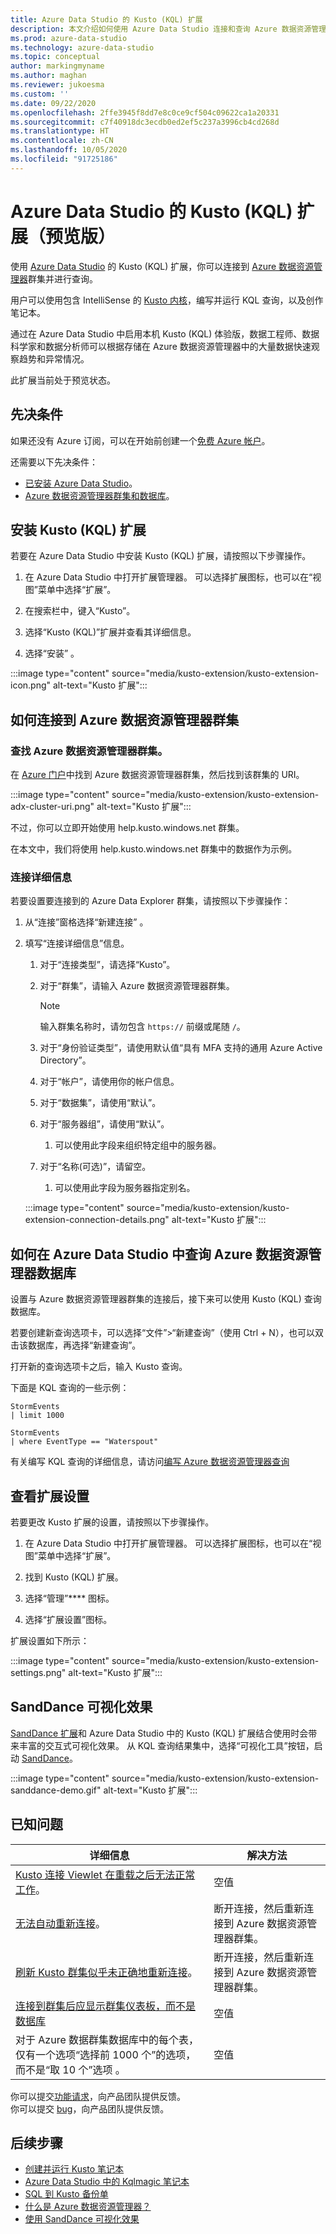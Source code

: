 ```yaml
---
title: Azure Data Studio 的 Kusto (KQL) 扩展
description: 本文介绍如何使用 Azure Data Studio 连接和查询 Azure 数据资源管理器群集。
ms.prod: azure-data-studio
ms.technology: azure-data-studio
ms.topic: conceptual
author: markingmyname
ms.author: maghan
ms.reviewer: jukoesma
ms.custom: ''
ms.date: 09/22/2020
ms.openlocfilehash: 2ffe3945f8dd7e8c0ce9cf504c09622ca1a20331
ms.sourcegitcommit: c7f40918dc3ecdb0ed2ef5c237a3996cb4cd268d
ms.translationtype: HT
ms.contentlocale: zh-CN
ms.lasthandoff: 10/05/2020
ms.locfileid: "91725186"
---
```

# <a name="kusto-kql-extension-for-azure-data-studio-preview"></a>Azure Data Studio 的 Kusto (KQL) 扩展（预览版）

使用 [Azure Data Studio](../what-is.md) 的 Kusto (KQL) 扩展，你可以连接到 [Azure 数据资源管理器](/azure/data-explorer/data-explorer-overview)群集并进行查询。

用户可以使用包含 IntelliSense 的 [Kusto 内核](../notebooks/notebooks-kusto-kernel.md)，编写并运行 KQL 查询，以及创作笔记本。

通过在 Azure Data Studio 中启用本机 Kusto (KQL) 体验版，数据工程师、数据科学家和数据分析师可以根据存储在 Azure 数据资源管理器中的大量数据快速观察趋势和异常情况。

此扩展当前处于预览状态。

## <a name="prerequisites"></a>先决条件

如果还没有 Azure 订阅，可以在开始前创建一个[免费 Azure 帐户](https://azure.microsoft.com/free/)。

还需要以下先决条件：

- [已安装 Azure Data Studio](../download-azure-data-studio.md)。
- [Azure 数据资源管理器群集和数据库](/azure/data-explorer/create-cluster-database-portal)。

## <a name="install-the-kusto-kql-extension"></a>安装 Kusto (KQL) 扩展

若要在 Azure Data Studio 中安装 Kusto (KQL) 扩展，请按照以下步骤操作。

1. 在 Azure Data Studio 中打开扩展管理器。 可以选择扩展图标，也可以在“视图”菜单中选择“扩展”。

2. 在搜索栏中，键入“Kusto”。

3. 选择“Kusto (KQL)”扩展并查看其详细信息。

4. 选择“安装”  。

:::image type="content" source="media/kusto-extension/kusto-extension-icon.png" alt-text="Kusto 扩展":::

## <a name="how-to-connect-to-an-azure-data-explorer-cluster"></a>如何连接到 Azure 数据资源管理器群集

### <a name="find-your-azure-data-explorer-cluster"></a>查找 Azure 数据资源管理器群集。

在 [Azure 门户](https://ms.portal.azure.com/#home)中找到 Azure 数据资源管理器群集，然后找到该群集的 URI。

:::image type="content" source="media/kusto-extension/kusto-extension-adx-cluster-uri.png" alt-text="Kusto 扩展":::

不过，你可以立即开始使用 help.kusto.windows.net 群集。

在本文中，我们将使用 help.kusto.windows.net 群集中的数据作为示例。

### <a name="connection-details"></a>连接详细信息

若要设置要连接到的 Azure Data Explorer 群集，请按照以下步骤操作：

1. 从“连接”窗格选择“新建连接” 。

2. 填写“连接详细信息”信息。
    1. 对于“连接类型”，请选择“Kusto”。
    2. 对于“群集”，请输入 Azure 数据资源管理器群集。

        > [!Note]
        > 输入群集名称时，请勿包含 `https://` 前缀或尾随 `/`。

    3. 对于“身份验证类型”，请使用默认值“具有 MFA 支持的通用 Azure Active Directory”。
    4. 对于“帐户”，请使用你的帐户信息。
    5. 对于“数据集”，请使用“默认”。
    6. 对于“服务器组”，请使用“默认”。
        1. 可以使用此字段来组织特定组中的服务器。
    7. 对于“名称(可选)”，请留空。
        1. 可以使用此字段为服务器指定别名。

    :::image type="content" source="media/kusto-extension/kusto-extension-connection-details.png" alt-text="Kusto 扩展":::

## <a name="how-to-query-an-azure-data-explorer-database-in-azure-data-studio"></a>如何在 Azure Data Studio 中查询 Azure 数据资源管理器数据库

设置与 Azure 数据资源管理器群集的连接后，接下来可以使用 Kusto (KQL) 查询数据库。

若要创建新查询选项卡，可以选择“文件”>“新建查询”（使用 Ctrl + N），也可以双击该数据库，再选择“新建查询”。

打开新的查询选项卡之后，输入 Kusto 查询。

下面是 KQL 查询的一些示例：

```kusto
StormEvents
| limit 1000
```

```kusto
StormEvents
| where EventType == "Waterspout"
```

有关编写 KQL 查询的详细信息，请访问[编写 Azure 数据资源管理器查询](/azure/data-explorer/write-queries#overview-of-the-query-language)

## <a name="view-extension-settings"></a>查看扩展设置

若要更改 Kusto 扩展的设置，请按照以下步骤操作。

1. 在 Azure Data Studio 中打开扩展管理器。 可以选择扩展图标，也可以在“视图”菜单中选择“扩展”。

2. 找到 Kusto (KQL) 扩展。

3. 选择“管理”**** 图标。

4. 选择“扩展设置”图标。

扩展设置如下所示：

:::image type="content" source="media/kusto-extension/kusto-extension-settings.png" alt-text="Kusto 扩展":::

## <a name="sanddance-visualization"></a>SandDance 可视化效果

[SandDance 扩展](../sanddance-extension.md)和 Azure Data Studio 中的 Kusto (KQL) 扩展结合使用时会带来丰富的交互式可视化效果。 从 KQL 查询结果集中，选择“可视化工具”按钮，启动 [SandDance](https://sanddance.js.org/)。

:::image type="content" source="media/kusto-extension/kusto-extension-sanddance-demo.gif" alt-text="Kusto 扩展":::

## <a name="known-issues"></a>已知问题

| 详细信息 | 解决方法 |
|---------|------------|
| [Kusto 连接 Viewlet 在重载之后无法正常工作](https://github.com/microsoft/azuredatastudio/issues/12475)。 | 空值 |
| [无法自动重新连接](https://github.com/microsoft/azuredatastudio/issues/11830)。 | 断开连接，然后重新连接到 Azure 数据资源管理器群集。 |
| [刷新 Kusto 群集似乎未正确地重新连接](https://github.com/microsoft/azuredatastudio/issues/11824)。 | 断开连接，然后重新连接到 Azure 数据资源管理器群集。 |
| [连接到群集后应显示群集仪表板，而不是数据库](https://github.com/microsoft/azuredatastudio/issues/12549) | 空值 |
| 对于 Azure 数据群集数据库中的每个表，仅有一个选项“选择前 1000 个”的选项，而不是“取 10 个”选项 。 | 空值 |

你可以提交[功能请求](https://github.com/microsoft/azuredatastudio/issues/new?assignees=&labels=&template=feature_request.md&title=)，向产品团队提供反馈。  
你可以提交 [bug](https://github.com/microsoft/azuredatastudio/issues/new?assignees=&labels=&template=bug_report.md&title=)，向产品团队提供反馈。

## <a name="next-steps"></a>后续步骤

- [创建并运行 Kusto 笔记本](../notebooks/notebooks-kusto-kernel.md)
- [Azure Data Studio 中的 Kqlmagic 笔记本](../notebooks/notebooks-kqlmagic.md)
- [SQL 到 Kusto 备份单](/azure/data-explorer/kusto/query/sqlcheatsheet)
- [什么是 Azure 数据资源管理器？](/azure/data-explorer/data-explorer-overview)
- [使用 SandDance 可视化效果](https://sanddance.js.org/)

